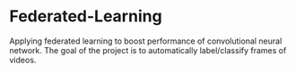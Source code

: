 # Federated-Learning
Applying federated learning to boost performance of convolutional neural network. The goal of the project is to automatically label/classify frames of videos.
